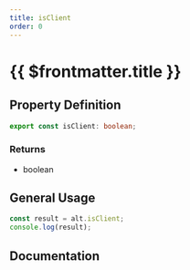 ```yaml
---
title: isClient
order: 0
---
```


# {{ $frontmatter.title }}

## Property Definition

```ts
export const isClient: boolean;
```

### Returns

* boolean

## General Usage

```ts
const result = alt.isClient;
console.log(result);
```

## Documentation

<!--@include: ./parts/isClient.md-->
